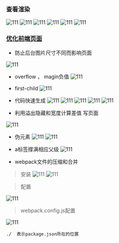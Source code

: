 ### 查看渲染


![111](../../.vuepress/public/image/performanceOptimization/01.png)
![111](../../.vuepress/public/image/performanceOptimization/02.png)
![111](../../.vuepress/public/image/performanceOptimization/03.png)
![111](../../.vuepress/public/image/performanceOptimization/04.png)
![111](../../.vuepress/public/image/performanceOptimization/05.png)
![111](../../.vuepress/public/image/performanceOptimization/07.png)


### [优化前端页面](https://www.bilibili.com/video/BV1CD4y1X7V5?p=4&vd_source=55f2748683e944b85c80a2f1a2c8cac3)

- 防止后台图片尺寸不同而影响页面

![111](../../.vuepress/public/image/performanceOptimization/06.png)

- overflow ， magin负值
![111](../../.vuepress/public/image/performanceOptimization/08.png)

- first-child
![111](../../.vuepress/public/image/performanceOptimization/09.png)

- 代码快速生成
![111](../../.vuepress/public/image/performanceOptimization/10.png)
![111](../../.vuepress/public/image/performanceOptimization/11.png)
![111](../../.vuepress/public/image/performanceOptimization/15.png)
![111](../../.vuepress/public/image/performanceOptimization/16.png)
![111](../../.vuepress/public/image/performanceOptimization/17.png)

- 利用溢出隐藏和宽度计算差值 写页面

![111](../../.vuepress/public/image/performanceOptimization/12.png)

- 伪元素
![111](../../.vuepress/public/image/performanceOptimization/13.png)
![111](../../.vuepress/public/image/performanceOptimization/14.png)

- a标签撑满相应父级
![111](../../.vuepress/public/image/performanceOptimization/15.png)


- webpack文件的压缩和合并

> 安装
![111](../../.vuepress/public/image/performanceOptimization/18.png)
![111](../../.vuepress/public/image/performanceOptimization/19.png)

> 配置

![111](../../.vuepress/public/image/performanceOptimization/20.png)
> webpack.config.js配置

![111](../../.vuepress/public/image/performanceOptimization/21.png)

```
./  表示package.json所在的位置
```